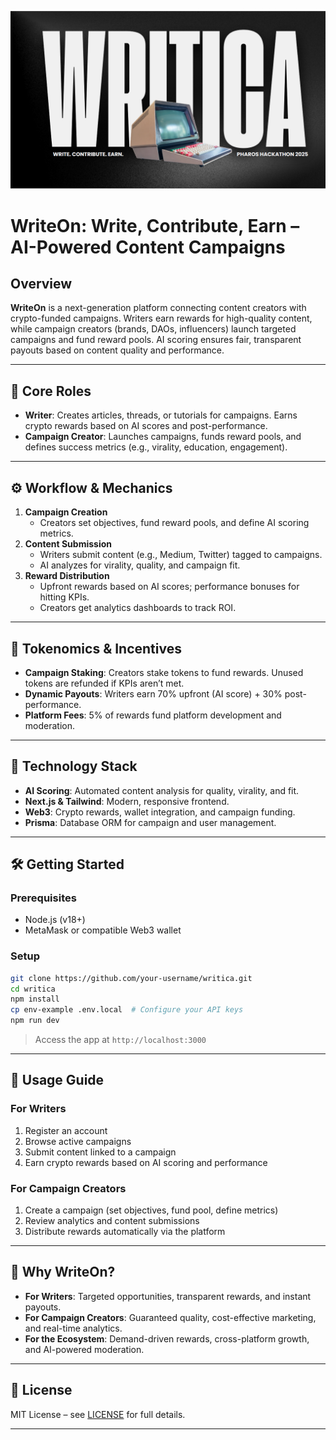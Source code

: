 ![WriteOn Banner](/public/img/writica-banner.png)

# WriteOn: Write, Contribute, Earn – AI-Powered Content Campaigns

## Overview
**WriteOn** is a next-generation platform connecting content creators with crypto-funded campaigns. Writers earn rewards for high-quality content, while campaign creators (brands, DAOs, influencers) launch targeted campaigns and fund reward pools. AI scoring ensures fair, transparent payouts based on content quality and performance.

---

## 🚀 Core Roles

- **Writer**: Creates articles, threads, or tutorials for campaigns. Earns crypto rewards based on AI scores and post-performance.
- **Campaign Creator**: Launches campaigns, funds reward pools, and defines success metrics (e.g., virality, education, engagement).

---

## ⚙️ Workflow & Mechanics

1. **Campaign Creation**
   - Creators set objectives, fund reward pools, and define AI scoring metrics.
2. **Content Submission**
   - Writers submit content (e.g., Medium, Twitter) tagged to campaigns.
   - AI analyzes for virality, quality, and campaign fit.
3. **Reward Distribution**
   - Upfront rewards based on AI scores; performance bonuses for hitting KPIs.
   - Creators get analytics dashboards to track ROI.

---

## 💸 Tokenomics & Incentives

- **Campaign Staking**: Creators stake tokens to fund rewards. Unused tokens are refunded if KPIs aren’t met.
- **Dynamic Payouts**: Writers earn 70% upfront (AI score) + 30% post-performance.
- **Platform Fees**: 5% of rewards fund platform development and moderation.

---

## 🧠 Technology Stack

- **AI Scoring**: Automated content analysis for quality, virality, and fit.
- **Next.js & Tailwind**: Modern, responsive frontend.
- **Web3**: Crypto rewards, wallet integration, and campaign funding.
- **Prisma**: Database ORM for campaign and user management.

---

## 🛠️ Getting Started

### Prerequisites
- Node.js (v18+)
- MetaMask or compatible Web3 wallet

### Setup
```bash
git clone https://github.com/your-username/writica.git
cd writica
npm install
cp env-example .env.local  # Configure your API keys
npm run dev
```
> Access the app at `http://localhost:3000`

---

## 📝 Usage Guide

### For Writers
1. Register an account
2. Browse active campaigns
3. Submit content linked to a campaign
4. Earn crypto rewards based on AI scoring and performance

### For Campaign Creators
1. Create a campaign (set objectives, fund pool, define metrics)
2. Review analytics and content submissions
3. Distribute rewards automatically via the platform

---

## 🌟 Why WriteOn?
- **For Writers**: Targeted opportunities, transparent rewards, and instant payouts.
- **For Campaign Creators**: Guaranteed quality, cost-effective marketing, and real-time analytics.
- **For the Ecosystem**: Demand-driven rewards, cross-platform growth, and AI-powered moderation.

---

## 📄 License
MIT License – see [LICENSE](LICENSE) for full details.

---